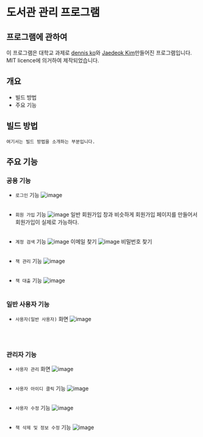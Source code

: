 # 도서관 관리 프로그램

## 프로그램에 관하여

이 프로그램은 대학교 과제로 [dennis ko]와 [Jaedeok Kim]만들어진 프로그램입니다. MIT licence에 의거하여 제작되었습니다.

## 개요
- 빌드 방법
- 주요 기능

## 빌드 방법

```
여기서는 빌드 방법을 소개하는 부분입니다.
```

## 주요 기능

### 공용 기능
- `로그인` 기능
![image](https://user-images.githubusercontent.com/50710829/173194665-ffa64501-52aa-4c34-9e66-578c5aadc0f8.png)
<br /><br />
- `회원 가입` 기능
![image](https://user-images.githubusercontent.com/50710829/173194676-53a3a273-2aa7-42a2-a874-506718f98853.png)
일반 회원가입 창과 비슷하게 회원가입 페이지를 만들어서 회원가입이 실제로 가능하다.<br /><br />

- `계정 검색` 기능
![image](https://user-images.githubusercontent.com/50710829/173194682-09ba8b8b-ad15-4b43-8014-8f7de0b27ff5.png)
이메일 찾기
![image](https://user-images.githubusercontent.com/50710829/173194687-8639fecc-6941-464b-bf77-64e431485c92.png)
비밀번호 찾기
<br /><br />

- `책 관리` 기능
![image](https://user-images.githubusercontent.com/50710829/173194692-178d7993-dfbc-40e3-b5ad-ba96e92013f4.png)
<br /><br />
- `책 대출` 기능
![image](https://user-images.githubusercontent.com/50710829/173194694-25735577-1d59-4176-b6d1-19ed4ed333d4.png)
<br /><br />
### 일반 사용자 기능
- `사용자(일반 사용자)` 화면
![image](https://user-images.githubusercontent.com/50710829/173194700-c703f915-0c5c-4064-977f-c34d99e83e8f.png)

<br /><br />
### 관리자 기능
- `사용자 관리` 화면
![image](https://user-images.githubusercontent.com/50710829/173194703-3d94e2f5-168f-4943-acee-c7e04f581368.png)
<br /><br />

- `사용자 아이디 클릭` 기능
![image](https://user-images.githubusercontent.com/50710829/173194707-41d8ff78-83fd-475c-8cbb-48df506cfd6c.png)
<br /><br />
- `사용자 수정` 기능
![image](https://user-images.githubusercontent.com/50710829/173194718-c9ffa4d4-3bd7-4110-a491-9e1a3cb17f6d.png)
<br /><br />
- `책 삭제 및 정보 수정` 기능
![image](https://user-images.githubusercontent.com/50710829/173194713-07f1b281-4cf7-4cc6-9e0d-9d9e3b09d78c.png)






[dennis ko]:https://github.com/dennis0324
[Jaedeok Kim]:https://github.com/jdeokkim
